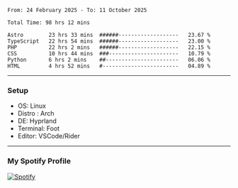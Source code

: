 <!--START_SECTION:waka-->

```plain
From: 24 February 2025 - To: 11 October 2025

Total Time: 98 hrs 12 mins

Astro        23 hrs 33 mins  ######-------------------   23.67 %
TypeScript   22 hrs 54 mins  ######-------------------   23.00 %
PHP          22 hrs 2 mins   ######-------------------   22.15 %
CSS          10 hrs 44 mins  ###----------------------   10.79 %
Python       6 hrs 2 mins    ##-----------------------   06.06 %
HTML         4 hrs 52 mins   #------------------------   04.89 %
```

<!--END_SECTION:waka-->
---
### Setup
- OS: Linux
- Distro : Arch
- DE: Hyprland
- Terminal: Foot
- Editor: VSCode/Rider
---

### My Spotify Profile
[![Spotify](https://img.shields.io/badge/Spotify-1DB954?style=for-the-badge&logo=spotify&logoColor=white)](https://open.spotify.com/user/iadb62ajtu2zdl2ojyme46ncu)
